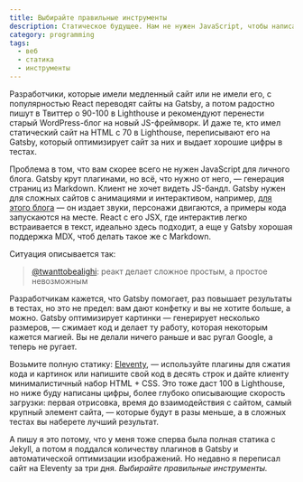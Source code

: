 ```yaml
---
title: Выбирайте правильные инструменты
description: Статическое будущее. Нам не нужен JavaScript, чтобы написать сайт с текстом и картинками.
category: programming
tags:
  - веб
  - статика
  - инструменты
---
```


Разработчики, которые имели медленный сайт или не имели его, с популярностью React переводят сайты на Gatsby, а потом радостно пишут в Твиттер о 90-100 в Lighthouse и рекомендуют перенести старый WordPress-блог на новый JS-фреймворк. И даже те, кто имел статический сайт на HTML с 70 в Lighthouse, переписывают его на Gatsby, который оптимизирует сайт за них и выдает хорошие цифры в тестах.

Проблема в том, что вам скорее всего не нужен JavaScript для личного блога. Gatsby крут плагинами, но всё, что нужно от него, — генерация страниц из Markdown. Клиент не хочет видеть JS-бандл. Gatsby нужен для сложных сайтов с анимациями и интерактивом, например, [для этого блога](https://joshwcomeau.com/) — он издает звуки, персонажи двигаются, а примеры кода запускаются на месте. React с его JSX, где интерактив легко встраивается в текст, идеально здесь подходит, а еще у Gatsby хорошая поддержка MDX, чтоб делать такое же с Markdown.

Ситуация описывается так:
> [@twanttobealighi](https://twitter.com/twanttobealighi/status/1225769570335698944): реакт делает сложное простым, а простое невозможным

Разработчикам кажется, что Gatsby помогает, раз повышает результаты в тестах, но это не предел: вам дают конфетку и вы не хотите больше, а можно. Gatsby оптимизирует картинки — генерирует несколько размеров, — сжимает код и делает ту работу, которая некоторым кажется магией. Вы не делали ничего раньше и вас ругал Google, а теперь не ругает.

Возьмите полную статику: [Eleventy](https://11ty.dev), — используйте плагины для сжатия кода и картинок или напишите свой код в десять строк и дайте клиенту минималистичный набор HTML + CSS. Это тоже даст 100 в Lighthouse, но ниже буду написаны цифры, более глубоко описывающие скорость загрузки: первая отрисовка, время до взаимодействия с сайтом, самый крупный элемент сайта, — которые будут в разы меньше, а в сложных тестах вы наберете лучший результат.

А пишу я это потому, что у меня тоже сперва была полная статика с Jekyll, а потом я поддался количеству плагинов в Gatsby и автоматической оптимизации изображений. Но недавно я переписал сайт на Eleventy за три дня. _Выбирайте правильные инструменты._
